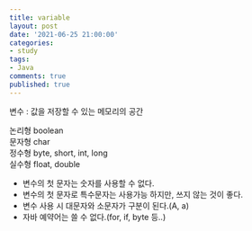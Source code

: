 ```yaml
---
title: variable
layout: post
date: '2021-06-25 21:00:00'
categories:
- study
tags:
- Java
comments: true
published: true
---
```


변수 : 값을 저장할 수 있는 메모리의 공간

<script src="https://gist.github.com/parkhyoungmin/6df9384d40f571e9b7758d6f4478e4c0.js"></script>

논리형 boolean  
문자형 char  
정수형 byte, short, int, long  
실수형 float, double  

* 변수의 첫 문자는 숫자를 사용할 수 없다.  
* 변수의 첫 문자로 특수문자는 사용가능 하지만, 쓰지 않는 것이 좋다.  
* 변수 사용 시 대문자와 소문자가 구분이 된다.(A, a)  
* 자바 예약어는 쓸 수 없다.(for, if, byte 등..)  
